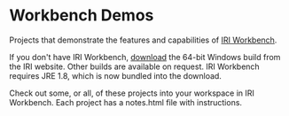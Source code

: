 # Workbench Demos
Projects that demonstrate the features and capabilities of [IRI Workbench](http://www.iri.com/products/workbench).

If you don't have IRI Workbench, [download](https://www.iri.com/download/cfb3932705f536b635948696688c1d994d6e95f8) the 64-bit Windows build from the IRI website. Other builds are available on request. IRI Workbench requires JRE 1.8, which is now bundled into the download.

Check out some, or all, of these projects into your workspace in IRI Workbench. Each project has a notes.html file with instructions.

